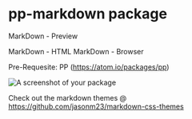 # pp-markdown package

MarkDown - Preview

MarkDown - HTML
MarkDown - Browser


Pre-Requesite: PP (https://atom.io/packages/pp)

![A screenshot of your package](https://f.cloud.github.com/assets/69169/2290250/c35d867a-a017-11e3-86be-cd7c5bf3ff9b.gif)

Check out the markdown themes @ https://github.com/jasonm23/markdown-css-themes
